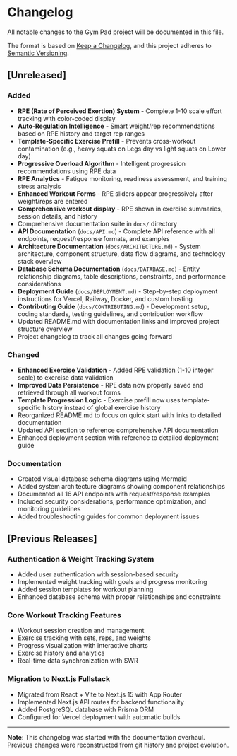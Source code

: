 # Changelog

All notable changes to the Gym Pad project will be documented in this file.

The format is based on [Keep a Changelog](https://keepachangelog.com/en/1.0.0/),
and this project adheres to [Semantic Versioning](https://semver.org/spec/v2.0.0.html).

## [Unreleased]

### Added

- **RPE (Rate of Perceived Exertion) System** - Complete 1-10 scale effort tracking with color-coded display
- **Auto-Regulation Intelligence** - Smart weight/rep recommendations based on RPE history and target rep ranges
- **Template-Specific Exercise Prefill** - Prevents cross-workout contamination (e.g., heavy squats on Legs day vs light squats on Lower day)
- **Progressive Overload Algorithm** - Intelligent progression recommendations using RPE data
- **RPE Analytics** - Fatigue monitoring, readiness assessment, and training stress analysis
- **Enhanced Workout Forms** - RPE sliders appear progressively after weight/reps are entered
- **Comprehensive workout display** - RPE shown in exercise summaries, session details, and history
- Comprehensive documentation suite in `docs/` directory
- **API Documentation** (`docs/API.md`) - Complete API reference with all endpoints, request/response formats, and examples
- **Architecture Documentation** (`docs/ARCHITECTURE.md`) - System architecture, component structure, data flow diagrams, and technology stack overview
- **Database Schema Documentation** (`docs/DATABASE.md`) - Entity relationship diagrams, table descriptions, constraints, and performance considerations
- **Deployment Guide** (`docs/DEPLOYMENT.md`) - Step-by-step deployment instructions for Vercel, Railway, Docker, and custom hosting
- **Contributing Guide** (`docs/CONTRIBUTING.md`) - Development setup, coding standards, testing guidelines, and contribution workflow
- Updated README.md with documentation links and improved project structure overview
- Project changelog to track all changes going forward

### Changed

- **Enhanced Exercise Validation** - Added RPE validation (1-10 integer scale) to exercise data validation
- **Improved Data Persistence** - RPE data now properly saved and retrieved through all workout forms
- **Template Progression Logic** - Exercise prefill now uses template-specific history instead of global exercise history
- Reorganized README.md to focus on quick start with links to detailed documentation
- Updated API section to reference comprehensive API documentation
- Enhanced deployment section with reference to detailed deployment guide

### Documentation

- Created visual database schema diagrams using Mermaid
- Added system architecture diagrams showing component relationships
- Documented all 16 API endpoints with request/response examples
- Included security considerations, performance optimization, and monitoring guidelines
- Added troubleshooting guides for common deployment issues

## [Previous Releases]

### Authentication & Weight Tracking System

- Added user authentication with session-based security
- Implemented weight tracking with goals and progress monitoring
- Added session templates for workout planning
- Enhanced database schema with proper relationships and constraints

### Core Workout Tracking Features

- Workout session creation and management
- Exercise tracking with sets, reps, and weights
- Progress visualization with interactive charts
- Exercise history and analytics
- Real-time data synchronization with SWR

### Migration to Next.js Fullstack

- Migrated from React + Vite to Next.js 15 with App Router
- Implemented Next.js API routes for backend functionality
- Added PostgreSQL database with Prisma ORM
- Configured for Vercel deployment with automatic builds

---

**Note**: This changelog was started with the documentation overhaul. Previous changes were reconstructed from git history and project evolution.
